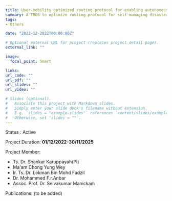 ```yaml
---
title: User-mobility optimized routing protocol for enabling autonomous and self-managing disaster communication network.
summary: A TRGS to optimize routing protocol for self-managing disaster comunication network.
tags:
- Others

date: "2022-12-2022T00:00:00Z"

# Optional external URL for project (replaces project detail page).
external_link: ""

image:
  focal_point: Smart

links:
url_code: ""
url_pdf: ""
url_slides: ""
url_video: ""

# Slides (optional).
#   Associate this project with Markdown slides.
#   Simply enter your slide deck's filename without extension.
#   E.g. `slides = "example-slides"` references `content/slides/example-slides.md`.
#   Otherwise, set `slides = ""`.
---
```



Status : Active

Project Duration: **01/12/2022-30/11/2025**
   
Project Member:
- Ts. Dr. Shankar Karuppayah(PI)
- Ma'am Chong Yung Wey 
- Ir. Ts. Dr. Lokman Bin Mohd Fadzil
- Dr. Mohammed F.r.Anbar
- Assoc. Prof. Dr. Selvakumar Manickam

Publications:
(to be added)